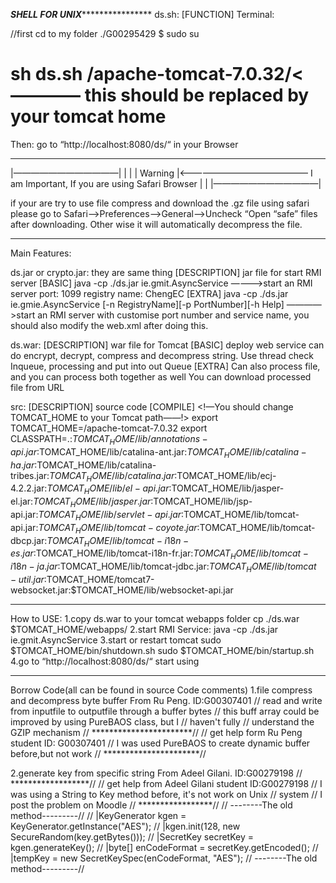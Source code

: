 *************SHELL FOR UNIX*****************************
ds.sh:
[FUNCTION]
Terminal:

//first cd to my folder ./G00295429
$ sudo su
# sh ds.sh /apache-tomcat-7.0.32/<———— this should be replaced by your tomcat home

Then:
go to “http://localhost:8080/ds/“ in your Browser


*******************************************************************
|————————————|
|            |
|   Warning  |<——————————————— I am Important, If you are using Safari Browser
|            |
|————————————|

if your are try to use file compress and download the .gz file using safari
please go to Safari——>Preferences——>General——>Uncheck “Open “safe” files after downloading. Other wise it will automatically decompress the file.

*******************************************************************
Main Features:

ds.jar or crypto.jar: they are same thing
[DESCRIPTION]
jar file for start RMI server
[BASIC]
java -cp ./ds.jar ie.gmit.AsyncService
————>start an RMI server
port: 1099
registry name: ChengEC
[EXTRA]
java -cp ./ds.jar ie.gmie.AsyncService [-n RegistryName][-p PortNumber][-h Help]
————>start an RMI server with customise port number and service name, you should also modify the web.xml after doing this.

ds.war:
[DESCRIPTION]
war file for Tomcat 
[BASIC]
deploy web service can do encrypt, decrypt, compress and decompress string.
Use thread check Inqueue, processing and put into out Queue
[EXTRA]
Can also process file, and you can process both together as well
You can download processed file from URL

src:
[DESCRIPTION]
source code
[COMPILE]
<!—You should change TOMCAT_HOME to your Tomcat path——!>
export TOMCAT_HOME=/apache-tomcat-7.0.32
export CLASSPATH=.:$TOMCAT_HOME/lib/annotations-api.jar:$TOMCAT_HOME/lib/catalina-ant.jar:$TOMCAT_HOME/lib/catalina-ha.jar:$TOMCAT_HOME/lib/catalina-tribes.jar:$TOMCAT_HOME/lib/catalina.jar:$TOMCAT_HOME/lib/ecj-4.2.2.jar:$TOMCAT_HOME/lib/el-api.jar:$TOMCAT_HOME/lib/jasper-el.jar:$TOMCAT_HOME/lib/jasper.jar:$TOMCAT_HOME/lib/jsp-api.jar:$TOMCAT_HOME/lib/servlet-api.jar:$TOMCAT_HOME/lib/tomcat-api.jar:$TOMCAT_HOME/lib/tomcat-coyote.jar:$TOMCAT_HOME/lib/tomcat-dbcp.jar:$TOMCAT_HOME/lib/tomcat-i18n-es.jar:$TOMCAT_HOME/lib/tomcat-i18n-fr.jar:$TOMCAT_HOME/lib/tomcat-i18n-ja.jar:$TOMCAT_HOME/lib/tomcat-jdbc.jar:$TOMCAT_HOME/lib/tomcat-util.jar:$TOMCAT_HOME/tomcat7-websocket.jar:$TOMCAT_HOME/lib/websocket-api.jar

*******************************************************************

How to USE:
1.copy ds.war to your tomcat webapps folder
cp ./ds.war $TOMCAT_HOME/webapps/
2.start RMI Service:
java -cp ./ds.jar ie.gmit.AsyncService
3.start or restart tomcat 
sudo $TOMCAT_HOME/bin/shutdown.sh
sudo $TOMCAT_HOME/bin/startup.sh
4.go to “http://localhost:8080/ds/“
start using


********************************************************************

Borrow Code(all can be found in source Code comments)
1.file compress and decompress byte buffer
From Ru Peng. ID:G00307401
// read and write from inputfile to outputfile through a buffer bytes
// this buff array could be improved by using PureBAOS class, but I
// haven't fully
// understand the GZIP mechanism
// ***********************//
// get help form Ru Peng student ID: G00307401
// I was used PureBAOS to create dynamic buffer before,but not work
// **********************//

2.generate key from specific string
From Adeel Gilani. ID:G00279198
// ******************//
// get help from Adeel Gilani student ID:G00279198
// I was using a String to Key method before, it's not work on Unix
// system
// I post the problem on Moodle
// *****************//
// --------The old method---------//
// |KeyGenerator kgen = KeyGenerator.getInstance("AES");
// |kgen.init(128, new SecureRandom(key.getBytes()));
// |SecretKey secretKey = kgen.generateKey();
// |byte[] enCodeFormat = secretKey.getEncoded();
// |tempKey = new SecretKeySpec(enCodeFormat, "AES");
// --------The old method---------//
